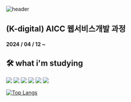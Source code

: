 ![header](https://capsule-render.vercel.app/api?type=wave&color=auto&height=300&section=header&text=beiggner&fontSize=70)

## (K-digital) AICC 웹서비스개발 과정 ##
#### 2024 / 04 / 12 ~ ####
 

## 🛠 what i'm studying ##
<img src="https://img.shields.io/badge/Python-3766AB?style=flat-square&logo=Python&logoColor=white"/></a>
<img src="https://img.shields.io/badge/pandas-EAC751?style=flat-square&logo=pandas&logoColor=black"/></a>
<img src="https://img.shields.io/badge/Html-E40AD8?style=flat-square&logo=Html&logoColor=pink"/></a> 
<img src="https://img.shields.io/badge/Css-0238A4?style=flat-square&logo=#1572B6&logoColor=deepblue"/></a>
<img src="https://img.shields.io/badge/React-EC3801?style=flat-square&logo=React&logoColor=white"/></a>
<img src="https://img.shields.io/badge/JavaScript-029E15?style=flat-square&logo=JavaScript&logoColor=white"/></a>




[![Top Langs](https://github-readme-stats.vercel.app/api/top-langs/?username=wddoods015)](https://github.com/wddoods015/github-readme-stats)
